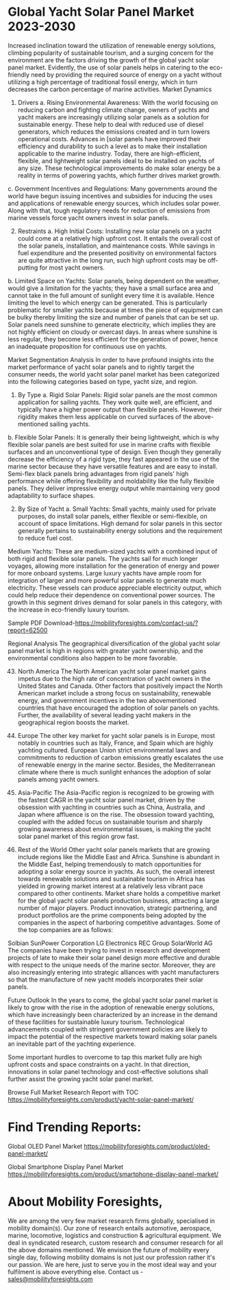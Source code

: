 # Global Yacht Solar Panel Market 2023-2030
Increased inclination toward the utilization of renewable energy solutions, climbing popularity of sustainable tourism, and a surging concern for the environment are the factors driving the growth of the global yacht solar panel market. Evidently, the use of solar panels helps in catering to the eco-friendly need by providing the required source of energy on a yacht without utilizing a high percentage of traditional fossil energy, which in turn decreases the carbon percentage of marine activities.
Market Dynamics
1. Drivers
a. Rising Environmental Awareness:
With the world focusing on reducing carbon and fighting climate change, owners of yachts and yacht makers are increasingly utilizing solar panels as a solution for sustainable energy. These help to deal with reduced use of diesel generators, which reduces the emissions created and in turn lowers operational costs.
Advances in [solar panels have improved their efficiency and durability to such a level as to make their installation applicable to the marine industry. Today, there are high-efficient, flexible, and lightweight solar panels ideal to be installed on yachts of any size. These technological improvements do make solar energy be a reality in terms of powering yachts, which further drives market growth.

c. Government Incentives and Regulations:
Many governments around the world have begun issuing incentives and subsidies for inducing the uses and applications of renewable energy sources, which includes solar power. Along with that, tough regulatory needs for reduction of emissions from marine vessels force yacht owners invest in solar panels.

2. Restraints
a. High Initial Costs:
Installing new solar panels on a yacht could come at a relatively high upfront cost. It entails the overall cost of the solar panels, installation, and maintenance costs. While savings in fuel expenditure and the presented positivity on environmental factors are quite attractive in the long run, such high upfront costs may be off-putting for most yacht owners.

b. Limited Space on Yachts:
Solar panels, being dependent on the weather, would give a limitation for the yachts; they have a small surface area and cannot take in the full amount of sunlight every time it is available. Hence limiting the level to which energy can be generated. This is particularly problematic for smaller yachts because at times the piece of equipment can be bulky thereby limiting the size and number of panels that can be set up.
Solar panels need sunshine to generate electricity, which implies they are not highly efficient on cloudy or overcast days. In areas where sunshine is less regular, they become less efficient for the generation of power, hence an inadequate proposition for continuous use on yachts.

Market Segmentation Analysis
In order to have profound insights into the market performance of yacht solar panels and to rightly target the consumer needs, the world yacht solar panel market has been categorized into the following categories based on type, yacht size, and region.

1. By Type
a. Rigid Solar Panels:
Rigid solar panels are the most common application for sailing yachts. They work quite well, are efficient, and typically have a higher power output than flexible panels. However, their rigidity makes them less applicable on curved surfaces of the above-mentioned sailing yachts.

b. Flexible Solar Panels:
It is generally their being lightweight, which is why flexible solar panels are best suited for use in marine crafts with flexible surfaces and an unconventional type of design. Even though they generally decrease the efficiency of a rigid type, they fast appeared in the use of the marine sector because they have versatile features and are easy to install.
Semi-flex black panels bring advantages from rigid panels' high performance while offering flexibility and moldability like the fully flexible panels. They deliver impressive energy output while maintaining very good adaptability to surface shapes.

2. By Size of Yacht
a. Small Yachts:
Small yachts, mainly used for private purposes, do install solar panels, either flexible or semi-flexible, on account of space limitations. High demand for solar panels in this sector generally pertains to sustainability energy solutions and the requirement to reduce fuel cost.

Medium Yachts:
These are medium-sized yachts with a combined input of both rigid and flexible solar panels. The yachts sail for much longer voyages, allowing more installation for the generation of energy and power for more onboard systems.
Large luxury yachts have ample room for integration of larger and more powerful solar panels to generate much electricity. These vessels can produce appreciable electricity output, which could help reduce their dependence on conventional power sources. The growth in this segment drives demand for solar panels in this category, with the increase in eco-friendly luxury tourism.

Sample PDF Download-https://mobilityforesights.com/contact-us/?report=62500


Regional Analysis
The geographical diversification of the global yacht solar panel market is high in regions with greater yacht ownership, and the environmental conditions also happen to be more favorable.

43. North America
The North American yacht solar panel market gains impetus due to the high rate of concentration of yacht owners in the United States and Canada. Other factors that positively impact the North American market include a strong focus on sustainability, renewable energy, and government incentives in the two abovementioned countries that have encouraged the adoption of solar panels on yachts. Further, the availability of several leading yacht makers in the geographical region boosts the market.

2. Europe
The other key market for yacht solar panels is in Europe, most notably in countries such as Italy, France, and Spain which are highly yachting cultured. European Union strict environmental laws and commitments to reduction of carbon emissions greatly escalates the use of renewable energy in the marine sector. Besides, the Mediterranean climate where there is much sunlight enhances the adoption of solar panels among yacht owners.

3. Asia-Pacific
The Asia-Pacific region is recognized to be growing with the fastest CAGR in the yacht solar panel market, driven by the obsession with yachting in countries such as China, Australia, and Japan where affluence is on the rise. The obsession toward yachting, coupled with the added focus on sustainable tourism and sharply growing awareness about environmental issues, is making the yacht solar panel market of this region grow fast.

4. Rest of the World
Other yacht solar panels markets that are growing include regions like the Middle East and Africa. Sunshine is abundant in the Middle East, helping tremendously to match opportunities for adopting a solar energy source in yachts. As such, the overall interest towards renewable solutions and sustainable tourism in Africa has yielded in growing market interest at a relatively less vibrant pace compared to other continents.
Market share holds a competitive market for the global yacht solar panels production business, attracting a large number of major players. Product innovation, strategic partnering, and product portfolios are the prime components being adopted by the companies in the aspect of harboring competitive advantages. Some of the top companies are as follows:

Solbian
SunPower Corporation
LG Electronics
REC Group
SolarWorld AG
The companies have been trying to invest in research and development projects of late to make their solar panel design more effective and durable with respect to the unique needs of the marine sector. Moreover, they are also increasingly entering into strategic alliances with yacht manufacturers so that the manufacture of new yacht models incorporates their solar panels.

Future Outlook
In the years to come, the global yacht solar panel market is likely to grow with the rise in the adoption of renewable energy solutions, which have increasingly been characterized by an increase in the demand of these facilities for sustainable luxury tourism. Technological advancements coupled with stringent government policies are likely to impact the potential of the respective markets toward making solar panels an inevitable part of the yachting experience.

Some important hurdles to overcome to tap this market fully are high upfront costs and space constraints on a yacht. In that direction, innovations in solar panel technology and cost-effective solutions shall further assist the growing yacht solar panel market.





Browse Full Market Research Report with TOC
https://mobilityforesights.com/product/yacht-solar-panel-market/




# Find Trending Reports:
Global OLED Panel Market https://mobilityforesights.com/product/oled-panel-market/

Global Smartphone Display Panel Market https://mobilityforesights.com/product/smartphone-display-panel-market/




# About Mobility Foresights,
We are among the very few market research firms globally, specialised in mobility domain(s). Our zone of research entails automotive, aerospace, marine, locomotive, logistics and construction & agricultural equipment. We deal in syndicated research, custom research and consumer research for all the above domains mentioned.
We envision the future of mobility every single day, following mobility domains is not just our profession rather it's our passion. We are here, just to serve you in the most ideal way and your fulfilment is above everything else. Contact us -  sales@mobilityforesights.com 





